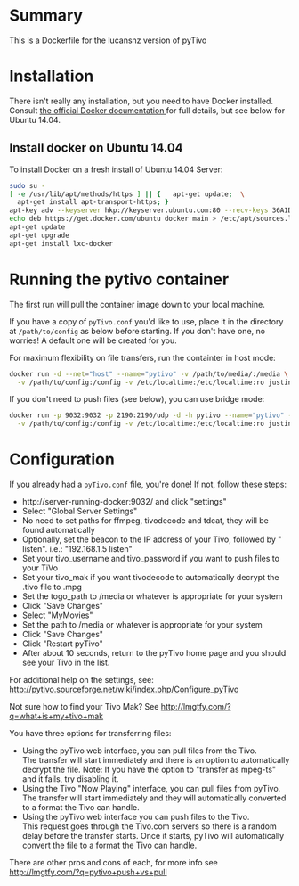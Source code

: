 # Summary
This is a Dockerfile for the lucansnz version of pyTivo

# Installation
There isn't really any installation, but you need to have Docker installed.  Consult [the official Docker documentation ](https://docs.docker.com/installation/) for full details, but see below for Ubuntu 14.04.

## Install docker on Ubuntu 14.04
To install Docker on a fresh install of Ubuntu 14.04 Server:
```bash
sudo su -
[ -e /usr/lib/apt/methods/https ] || {   apt-get update;  \
  apt-get install apt-transport-https; }
apt-key adv --keyserver hkp://keyserver.ubuntu.com:80 --recv-keys 36A1D7869245C8950F966E92D8576A8BA88D21E9
echo deb https://get.docker.com/ubuntu docker main > /etc/apt/sources.list.d/docker.list
apt-get update
apt-get upgrade
apt-get install lxc-docker
```
# Running the pytivo container
The first run will pull the container image down to your local machine.

If you have a copy of `pyTivo.conf` you'd like to use, place it in the directory at `/path/to/config` as below before starting.  If you don't have one, no worries!  A default one will be created for you. 

For maximum flexibility on file transfers, run the containter in host mode:
```bash
docker run -d --net="host" --name="pytivo" -v /path/to/media/:/media \
  -v /path/to/config:/config -v /etc/localtime:/etc/localtime:ro justintime/pytivo
```

If you don't need to push files (see below), you can use bridge mode:
```bash
docker run -p 9032:9032 -p 2190:2190/udp -d -h pytivo --name="pytivo" -v /path/to/media/:/media \
  -v /path/to/config:/config -v /etc/localtime:/etc/localtime:ro justintime/pytivo
```
# Configuration
If you already had a `pyTivo.conf` file, you're done!  If not, follow these steps:

* http://server-running-docker:9032/ and click "settings"
* Select "Global Server Settings"
* No need to set paths for ffmpeg, tivodecode and tdcat, they will be found automatically
* Optionally, set the beacon to the IP address of your Tivo, followed by " listen".  i.e.: "192.168.1.5 listen"
* Set your tivo_username and tivo_password if you want to push files to your TiVo
* Set your tivo_mak if you want tivodecode to automatically decrypt the .tivo file to .mpg
* Set the togo_path to /media or whatever is appropriate for your system
* Click "Save Changes"
* Select "MyMovies"
* Set the path to /media or whatever is appropriate for your system
* Click "Save Changes"
* Click "Restart pyTivo"
* After about 10 seconds, return to the pyTivo home page and you should see your Tivo in the list.

For additional help on the settings, see: http://pytivo.sourceforge.net/wiki/index.php/Configure_pyTivo

Not sure how to find your Tivo Mak? See http://lmgtfy.com/?q=what+is+my+tivo+mak

You have three options for transferring files:
* Using the pyTivo web interface, you can pull files from the Tivo.  
  The transfer will start immediately and there is an option to automatically decrypt the file.
  Note: If you have the option to "transfer as mpeg-ts" and it fails, try disabling it.
* Using the Tivo "Now Playing" interface, you can pull files from pyTivo.  
  The transfer will start immediately and they will automatically converted to a format the Tivo can handle.
* Using the pyTivo web interface you can push files to the Tivo.  
  This request goes through the Tivo.com servers so there is a random delay before the transfer starts.
  Once it starts, pyTivo will automatically convert the file to a format the Tivo can handle.

There are other pros and cons of each, for more info see http://lmgtfy.com/?q=pytivo+push+vs+pull

